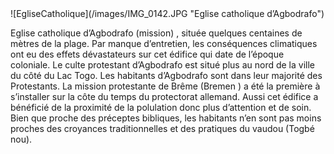 
<div class="figure" markdown="1">
![EgliseCatholique](/images/IMG_0142.JPG "Eglise catholique d’Agbodrafo")

Eglise catholique d’Agbodrafo (mission) , située quelques centaines de mètres de la plage. Par manque d’entretien, les conséquences climatiques ont eu des effets dévastateurs sur cet édifice qui date de l’époque coloniale.
Le culte protestant d’Agbodrafo est situé plus au nord de la ville du côté du Lac Togo. Les habitants d’Agbodrafo sont dans leur majorité des Protestants. La mission protestante de Brême (Bremen ) a été la première à s’installer sur la côte du temps du protectorat allemand. Aussi cet édifice a bénéficié de la proximité de la polulation donc plus d’attention et de soin. Bien que proche des préceptes bibliques, les habitants n’en sont pas moins proches des croyances traditionnelles et des pratiques du vaudou (Togbé nou).
</div>
